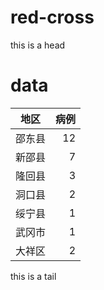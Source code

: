 # red-cross

this is a head


# data
| 地区 |病例|
|------|---:|
|邵东县|  12|
|新邵县|   7|
|隆回县|   3|
|洞口县|   2|
|绥宁县|   1|
|武冈市|   1|
|大祥区|   2|

this is a tail
